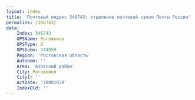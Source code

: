 ```yaml
---
layout: index
title: 'Почтовый индекс 346743: отделение почтовой связи Почты России'
permalink: /346743/
data:
    Index: 346743
    OPSName: Рогожкино
    OPSType: О
    OPSSubm: 344999
    Region: 'Ростовская область'
    Autonom: ''
    Area: 'Азовский район'
    City: Рогожкино
    City1: ''
    ActDate: '20001030'
    IndexOld: ''
---
```

